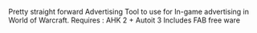 Pretty straight forward Advertising Tool to use for In-game advertising in World of Warcraft.
Requires : AHK 2 + Autoit 3
Includes FAB free ware
